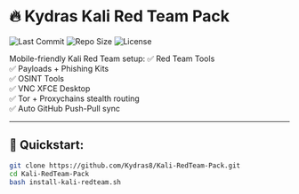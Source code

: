 # 🔥 Kydras Kali Red Team Pack

![Last Commit](https://img.shields.io/github/last-commit/Kydras8/Kali-RedTeam-Pack?style=flat-square)
![Repo Size](https://img.shields.io/github/repo-size/Kydras8/Kali-RedTeam-Pack?style=flat-square)
![License](https://img.shields.io/github/license/Kydras8/Kali-RedTeam-Pack?style=flat-square)

Mobile-friendly Kali Red Team setup:
✅ Red Team Tools  
✅ Payloads + Phishing Kits  
✅ OSINT Tools  
✅ VNC XFCE Desktop  
✅ Tor + Proxychains stealth routing  
✅ Auto GitHub Push-Pull sync

---

## 🚀 Quickstart:

```bash
git clone https://github.com/Kydras8/Kali-RedTeam-Pack.git
cd Kali-RedTeam-Pack
bash install-kali-redteam.sh
